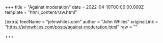 
+++
title = "Against moderation"
date = 2022-04-10T00:00:00.000Z
template = "html_content/raw.html"

[extra]
feedName = "johnwhiles.com"
author = "John Whiles"
originalLink = "https://johnwhiles.com/posts/against-moderation.html"
raw = ""

+++

